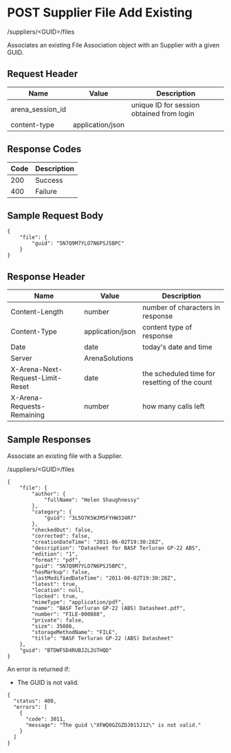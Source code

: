 # POST Supplier File Add Existing
/suppliers/&lt;GUID&gt;/files

Associates an existing File Association object with an Supplier with a given GUID.

## Request Header

| Name<br> | Value<br> | Description<br> |
|  --- |  --- |  --- | 
| arena_session_id<br> |   | unique ID for session obtained from login<br> |
| content-type<br> | application/json<br> |   |

## Response Codes

| Code<br> | Description<br> |
|  --- |  --- | 
| 200<br> | Success<br> |
| 400<br> | Failure<br> |

## Sample Request Body


```
{
    "file": {
        "guid": "5N7Q9M7YLO7N6PSJ5BPC"
    }
}
```
## Response Header

| Name<br> | Value<br> | Description<br> |
|  --- |  --- |  --- | 
| Content-Length<br> | number<br> | number of characters in response<br> |
| Content-Type<br> | application/json<br> | content type of response<br> |
| Date<br> | date<br> | today's date and time<br> |
| Server<br> | ArenaSolutions<br> |   |
| X-Arena-Next-Request-Limit-Reset<br> | date<br> | the scheduled time for resetting of the count<br> |
| X-Arena-Requests-Remaining<br> | number<br> | how many calls left<br> |

## Sample Responses
Associate an existing file with a Supplier.

/suppliers/&lt;GUID&gt;/files

```
{
    "file": {
        "author": {
            "fullName": "Helen Shaughnessy"
        },
        "category": {
            "guid": "3L5O7K5WJM5FYHW334R7"
        },
        "checkedOut": false,
        "corrected": false,
        "creationDateTime": "2011-06-02T19:30:28Z",
        "description": "Datasheet for BASF Terluran GP-22 ABS",
        "edition": "1",
        "format": "pdf",
        "guid": "5N7Q9M7YLO7N6PSJ5BPC",
        "hasMarkup": false,
        "lastModifiedDateTime": "2011-06-02T19:30:28Z",
        "latest": true,
        "location": null,
        "locked": true,
        "mimeType": "application/pdf",
        "name": "BASF Terluran GP-22 (ABS) Datasheet.pdf",
        "number": "FILE-000888",
        "private": false,
        "size": 35086,
        "storageMethodName": "FILE",
        "title": "BASF Terluran GP-22 (ABS) Datasheet"
    },
    "guid": "BTDWFSD4RUBJ2L2U7HQD"
}
```
An error is returned if:
          
        

* The GUID is not valid.

```
{
  "status": 400,
  "errors": [
    {
      "code": 3011,
      "message": "The guid \"XFWQ0GZGZDJ015J12\" is not valid."
    }
  ]
}
```
